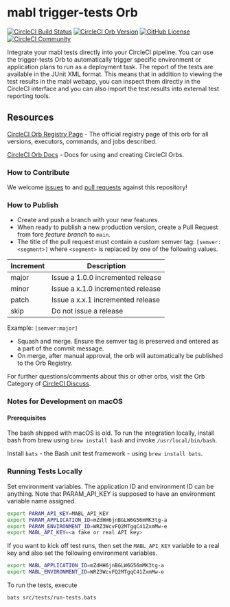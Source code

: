 # mabl trigger-tests Orb

[![CircleCI Build Status](https://circleci.com/gh/mablhq/circleci-orb.svg?style=shield "CircleCI Build Status")](https://circleci.com/gh/mablhq/circleci-orb) [![CircleCI Orb Version](https://img.shields.io/badge/endpoint.svg?url=https://badges.circleci.io/orb/mabl/trigger-tests)](https://circleci.com/orbs/registry/orb/mabl/trigger-tests) [![GitHub License](https://img.shields.io/badge/license-MIT-lightgrey.svg)](https://raw.githubusercontent.com/mablhq/circleci-orb/master/LICENSE) [![CircleCI Community](https://img.shields.io/badge/community-CircleCI%20Discuss-343434.svg)](https://discuss.circleci.com/c/ecosystem/orbs)

Integrate your mabl tests directly into your CircleCI pipeline. You can use the trigger-tests Orb to automatically trigger specific environment or application plans to run as a deployment task. The report of the tests are available in the JUnit XML format. This means that in addition to viewing the test results in the mabl webapp, you can inspect them directly in the CircleCI interface and you can also import the test results into external test reporting tools.

## Resources

[CircleCI Orb Registry Page](https://circleci.com/developer/orbs/orb/mabl/trigger-tests) - The official registry page of this orb for all versions, executors, commands, and jobs described.

[CircleCI Orb Docs](https://circleci.com/docs/2.0/orb-intro/#section=configuration) - Docs for using and creating CircleCI Orbs.

### How to Contribute

We welcome [issues](https://github.com/mablhq/circleci-orb/issues) to and [pull requests](https://github.com/mablhq/circleci-orb/pulls) against this repository!

### How to Publish

* Create and push a branch with your new features.
* When ready to publish a new production version, create a Pull Request from fore _feature branch_ to `main`.
* The title of the pull request must contain a custom semver tag: `[semver:<segment>]` where `<segment>` is replaced by one of the following values.

| Increment | Description|
| ----------| -----------|
| major     | Issue a 1.0.0 incremented release|
| minor     | Issue a x.1.0 incremented release|
| patch     | Issue a x.x.1 incremented release|
| skip      | Do not issue a release|

Example: `[semver:major]`

* Squash and merge. Ensure the semver tag is preserved and entered as a part of the commit message.
* On merge, after manual approval, the orb will automatically be published to the Orb Registry.

For further questions/comments about this or other orbs, visit the Orb Category of [CircleCI Discuss](https://discuss.circleci.com/c/orbs).

### Notes for Development on macOS

#### Prerequisites

The bash shipped with macOS is old. To run the integration locally, install bash from brew using
`brew install bash` and invoke `/usr/local/bin/bash`.

Install `bats` - the Bash unit test framework - using `brew install bats`.

### Running Tests Locally

Set environment variables. The application ID and environment ID can be anything.
Note that PARAM_API_KEY is supposed to have an environment variable name assigned.

```bash
export PARAM_API_KEY=MABL_API_KEY
export PARAM_APPLICATION_ID=mZdHH6jnBGLW6G56mMK3tg-a
export PARAM_ENVIRONMENT_ID=WRZ3WcvFQ2MTgqC41ZxmMw-e
export MABL_API_KEY=<a fake or real API key>
```

If you want to kick off test runs, then set the `MABL_API_KEY` variable to a real
key and also set the following environment variables.

```bash
export MABL_APPLICATION_ID=mZdHH6jnBGLW6G56mMK3tg-a
export MABL_ENVIRONMENT_ID=WRZ3WcvFQ2MTgqC41ZxmMw-e
```

To run the tests, execute

```bash
bats src/tests/run-tests.bats
```
